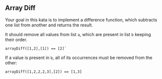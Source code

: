 ## Array Diff

Your goal in this kata is to implement a difference function, which subtracts one list from another and returns the result.

It should remove all values from list `a`, which are present in list `b` keeping their order.

```
arrayDiff([1,2],[1]) == [2]`
```

If a value is present in `b`, all of its occurrences must be removed from the other:

```
arrayDiff([1,2,2,2,3],[2]) == [1,3]
```